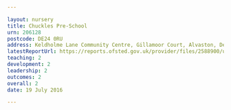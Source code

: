 ```yaml
---

layout: nursery
title: Chuckles Pre-School
urn: 206128
postcode: DE24 0RU
address: Keldholme Lane Community Centre, Gillamoor Court, Alvaston, Derby, Derbyshire, DE24 0RU
latestReportUrl: https://reports.ofsted.gov.uk/provider/files/2588900/urn/206128.pdf
teaching: 2
development: 2
leadership: 2
outcomes: 2
overall: 2
date: 19 July 2016

---
```

